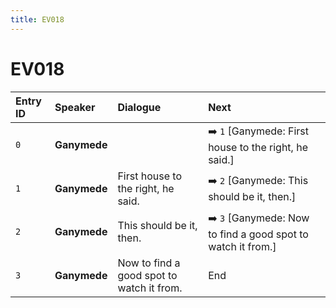 ```yaml
---
title: EV018
---
```


# EV018


| Entry ID | Speaker | Dialogue | Next |
| :------- | :------ | :------- | :------------ |
| `0` | **Ganymede** |  | ➡️ `1` \[Ganymede: First house to the right, he said\.\] |
| `1` | **Ganymede** | First house to the right, he said\. | ➡️ `2` \[Ganymede: This should be it, then\.\] |
| `2` | **Ganymede** | This should be it, then\. | ➡️ `3` \[Ganymede: Now to find a good spot to watch it from\.\] |
| `3` | **Ganymede** | Now to find a good spot to watch it from\. | End |
